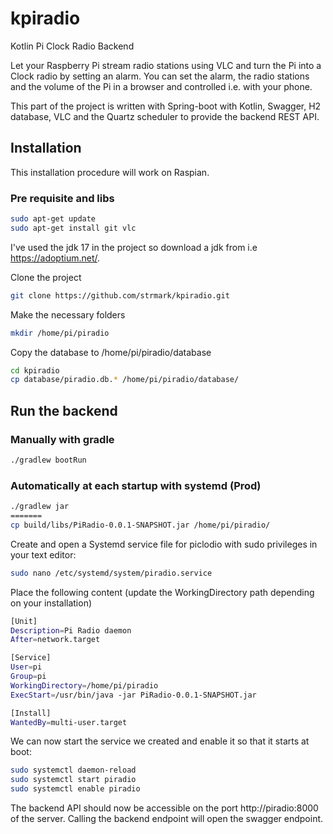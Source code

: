 # kpiradio
Kotlin Pi Clock Radio Backend

Let your Raspberry Pi stream radio stations using VLC and turn the Pi into a Clock radio by setting an alarm. You can set the alarm, the radio stations and the volume of the Pi in a browser and controlled i.e. with your phone.

This part of the project is written with Spring-boot with Kotlin, Swagger, H2 database, VLC and the Quartz scheduler to provide the backend REST API.

## Installation 
This installation procedure will work on Raspian.

### Pre requisite and libs

``` bash
sudo apt-get update
sudo apt-get install git vlc
```

I've used the jdk 17 in the project so download a jdk from i.e https://adoptium.net/.

Clone the project
``` bash
git clone https://github.com/strmark/kpiradio.git
```

Make the necessary folders
``` bash
mkdir /home/pi/piradio
```

Copy the database to /home/pi/piradio/database
``` bash
cd kpiradio
cp database/piradio.db.* /home/pi/piradio/database/
```

## Run the backend

### Manually with gradle
``` bash
./gradlew bootRun
```

### Automatically at each startup with systemd (Prod)
``` bash
./gradlew jar
=======
cp build/libs/PiRadio-0.0.1-SNAPSHOT.jar /home/pi/piradio/
```

Create and open a Systemd service file for piclodio with sudo privileges in your text editor:
``` bash
sudo nano /etc/systemd/system/piradio.service
```

Place the following content (update the WorkingDirectory path depending on your installation)
``` bash
[Unit]
Description=Pi Radio daemon
After=network.target

[Service]
User=pi
Group=pi
WorkingDirectory=/home/pi/piradio
ExecStart=/usr/bin/java -jar PiRadio-0.0.1-SNAPSHOT.jar

[Install]
WantedBy=multi-user.target

```

We can now start the service we created and enable it so that it starts at boot:
``` bash
sudo systemctl daemon-reload
sudo systemctl start piradio
sudo systemctl enable piradio
```

The backend API should now be accessible on the port http://piradio:8000 of the server. Calling the backend endpoint will open the swagger endpoint.
